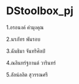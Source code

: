 # DStoolbox_pj

1.อรอนงค์ คำมุงคุณ 

2.นรภัทร พันรอบ 

3.ฉันธิมา จันทริศิลป์

4.ณลินทร์ฐกานต์ วารินทร์

5.ลัลน์ลลิต สุวรรณศรี
